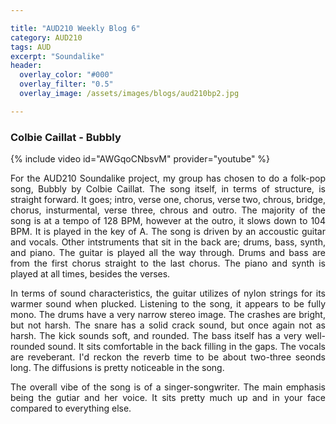 ```yaml
---

title: "AUD210 Weekly Blog 6"
category: AUD210
tags: AUD
excerpt: "Soundalike"
header:
  overlay_color: "#000"
  overlay_filter: "0.5"
  overlay_image: /assets/images/blogs/aud210bp2.jpg

---
```

<style>
body {
text-align: justify}
</style>


### Colbie Caillat - Bubbly
{% include video id="AWGqoCNbsvM" provider="youtube" %}

For the AUD210 Soundalike project, my group has chosen to do a folk-pop song, Bubbly by Colbie Caillat. The song itself, in terms of structure, is straight forward. It goes; intro, verse one, chorus, verse two, chrous, bridge, chorus, insturmental, verse three, chrous and outro. The majority of the song is at a tempo of 128 BPM, however at the outro, it slows down to 104 BPM. It is played in the key of A. The song is driven by an accoustic guitar and vocals. Other intstruments that sit in the back are; drums, bass, synth, and piano. The guitar is played all the way through. Drums and bass are from the first chorus straight to the last chorus. The piano and synth is played at all times, besides the verses.

In terms of sound characteristics, the guitar utilizes of nylon strings for its warmer sound when plucked. Listening to the song, it appears to be fully mono. The drums have a very narrow stereo image. The crashes are bright, but not harsh. The snare has a solid crack sound, but once again not as harsh. The kick sounds soft, and rounded. The bass itself has a very well-rounded sound. It sits comfortable in the back filling in the gaps. 
The vocals are reveberant. I'd reckon the reverb time to be about two-three seonds long. The diffusions is pretty noticeable in the song. 

The overall vibe of the song is of a singer-songwriter. The main emphasis being the gutiar and her voice. It sits pretty much up and in your face compared to everything else. 

